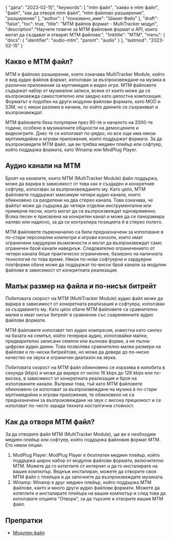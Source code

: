 {
"дата": "2023-02-15",
  "keywords": [
"mtm файл",
"какво е mtm файл",
"файл",
"как да отворя mtm файл",
"mtm файлово разширение",
"разширение"
],
  "author": {
"показвано_име": "Шакил Фейз"
},
"draft": "false",
"toc": true,
"title": "MTM файлов формат - MultiTracker модул",
  "description":"Научете повече за MTM файловия формат и API, които могат да създават и отварят MTM файлове.",
"linktitle": "MTM",
  "menu": {
    "docs": {
      "identifier": "audio-mtm",
      "parent": "audio"
}
},
"lastmod": "2023-02-15"
}

## Какво е MTM файл?

MTM е файлово разширение, което означава MultiTracker Module, който е вид аудио файлов формат, използван за възпроизвеждане на музика в различни приложения за мултимедия и видео игри. MTM файловете съдържат набор от музикални записи, всеки от които може да се възпроизвежда самостоятелно или заедно като цялостна композиция. Форматът е подобен на други модулни файлови формати, като MOD и S3M, но с някои разлики в начина, по който данните се съхраняват и възпроизвеждат.

MTM файловете бяха популярни през 90-те и началото на 2000-те години, особено в музикалните общности на демосцените и видеоигрите. Днес те се използват по-рядко, но все още има някои мултимедийни и игрови приложения, които поддържат формата. За да възпроизведете MTM файл, ще ви трябва медиен плейър или софтуер, който поддържа формата, като Winamp или ModPlug Player.

## Аудио канали на MTM

Броят на каналите, които MTM (MultiTracker Module) файл поддържа, може да варира в зависимост от това как е създаден и конкретния софтуер, използван за възпроизвеждането му. Като цяло, MTM файловете поддържат максимум четири аудио канала, които обикновено са разделени на два стерео канала. Това означава, че файлът може да съдържа до четири отделни инструментални или примерни песни, които могат да се възпроизвеждат едновременно. Всяка песен е присвоена на конкретен канал и може да се панорамира наляво или надясно, за да се контролира позицията й в стерео полето.

MTM файловете първоначално са били предназначени за използване в по-стари персонални компютри и игрови конзоли, които имат ограничени хардуерни възможности и могат да възпроизвеждат само ограничен брой канали наведнъж. Следователно ограничението от четири канала беше практическо ограничение, базирано на наличната технология по това време. Някои по-нови софтуерни и хардуерни платформи обаче може да поддържат по-висок брой канали за модулни файлове в зависимост от конкретната реализация.

## Малък размер на файла и по-нисък битрейт

Побитовата скорост на MTM (MultiTracker Module) аудио файл може да варира в зависимост от конкретната реализация и софтуера, използван за създаването му. Като цяло обаче MTM файловете са сравнително малки и имат нисък битрейт в сравнение със съвременните аудио файлови формати.

MTM файловете използват тип аудио компресия, известна като синтез на базата на семпъл, който генерира аудио, използвайки малки, предварително записани семпли или вълнови форми, а не пълни цифрови аудио данни. Това позволява сравнително малки размери на файлове и по-ниски битрейтове, но може да доведе до по-ниско качество на звука и ограничен диапазон на звука.

Побитовата скорост на MTM файл обикновено се изразява в килобита в секунда (kbps) и може да варира от около 16 kbps до 128 kbps или по-висока, в зависимост от конкретната реализация и броя на използваните канали. Въпреки това, тъй като MTM файловете обикновено се използват за възпроизвеждане на музика в по-стари мултимедийни и игрови приложения, те обикновено не са предназначени за възпроизвеждане на звук с висока прецизност и се използват по-често заради тяхната носталгична стойност.

## Как да отворя MTM файл?

За да отворите файл MTM (MultiTracker Module), ще ви е необходим медиен плейър или софтуер, който поддържа файловия формат MTM. Ето някои опции:

1. ModPlug Player: ModPlug Player е безплатен медиен плейър, който поддържа широк набор от модулни файлови формати, включително MTM. Можете да го изтеглите от интернет и да го инсталирате на вашия компютър. Веднъж инсталиран, можете да отворите своя MTM файл с плейъра и да започнете да възпроизвеждате музиката.
2. Winamp: Winamp е друг медиен плейър, който поддържа MTM файлове, както и много други аудио файлови формати. Можете да изтеглите и инсталирате плейъра на вашия компютър и след това да използвате опцията "Отвори", за да търсите и отворите вашия MTM файл.

## Препратки
* [Модулен файл](https://en.wikipedia.org/wiki/Module_file)


